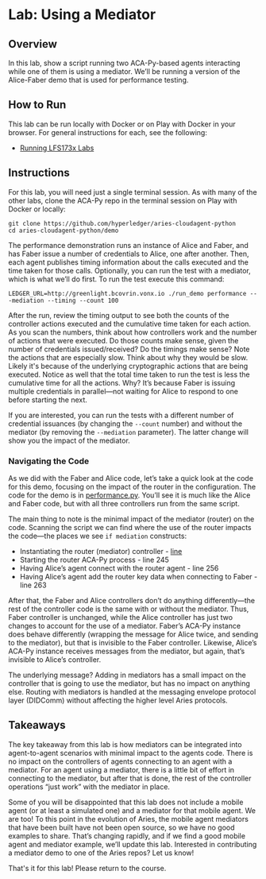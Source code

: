 <!----- Conversion time: 0.461 seconds.


Using this Markdown file:

1. Cut and paste this output into your source file.
2. See the notes and action items below regarding this conversion run.
3. Check the rendered output (headings, lists, code blocks, tables) for proper
   formatting and use a linkchecker before you publish this page.

Conversion notes:

* Docs to Markdown version 1.0β18
* Sat Feb 22 2020 09:09:26 GMT-0800 (PST)
* Source doc: https://docs.google.com/a/cloudcompass.ca/open?id=1frEXG47NBDXQ8Bq55j10v1eOc8RhcbFw9Bg999Ioi4k
----->



# Lab: Using a Mediator


## Overview

In this lab, show a script running two ACA-Py-based agents interacting while one of them is using a mediator. We’ll be running a version of the Alice-Faber demo that is used for performance testing.


## How to Run

This lab can be run locally with Docker or on Play with Docker in your browser. For general instructions for each, see the following:



*   [Running LFS173x Labs](RunningLabs.md)


## Instructions

For this lab, you will need just a single terminal session. As with many of the other labs, clone the ACA-Py repo in the terminal session on Play with Docker or locally:


```
git clone https://github.com/hyperledger/aries-cloudagent-python
cd aries-cloudagent-python/demo

```


The performance demonstration runs an instance of Alice and Faber, and has Faber issue a number of credentials to Alice, one after another. Then, each agent publishes timing information about the calls executed and the time taken for those calls. Optionally, you can run the test with a mediator, which is what we’ll do first. To run the test execute this command:


```
LEDGER_URL=http://greenlight.bcovrin.vonx.io ./run_demo performance ---mediation --timing --count 100

```


After the run, review the timing output to see both the counts of the controller actions executed and the cumulative time taken for each action. As you scan the numbers, think about how controllers work and the number of actions that were executed. Do those counts make sense, given the number of credentials issued/received? Do the timings make sense? Note the actions that are especially slow. Think about why they would be slow. Likely it's because of the underlying cryptographic actions that are being executed. Notice as well that the total time taken to run the test is less the cumulative time for all the actions. Why? It’s because Faber is issuing multiple credentials in parallel—not waiting for Alice to respond to one before starting the next.

If you are interested, you can run the tests with a different number of credential issuances (by changing the `--count` number) and without the mediator (by removing the `--mediation` parameter). The latter change will show you the impact of the mediator.


### Navigating the Code

As we did with the Faber and Alice code, let’s take a quick look at the code for this demo, focusing on the impact of the router in the configuration. The code for the demo is in [performance.py](https://github.com/hyperledger/aries-cloudagent-python/blob/master/demo/runners/performance.py). You’ll see it is much like the Alice and Faber code, but with all three controllers run from the same script.

The main thing to note is the minimal impact of the mediator (router) on the code. Scanning the script we can find where the use of the router impacts the code—the places we see `if mediation` constructs:



*   Instantiating the router (mediator) controller - [line](https://github.com/hyperledger/aries-cloudagent-python/blob/ab8097d199ae07a31459509eec007451483526e3/demo/runners/performance.py#L237)
*   Starting the router ACA-Py process - line 245
*   Having Alice’s agent connect with the router agent - line 256
*   Having Alice’s agent add the router key data when connecting to Faber - line 263

After that, the Faber and Alice controllers don’t do anything differently—the rest of the controller code is the same with or without the mediator. Thus, Faber controller is unchanged, while the Alice controller has just two changes to account for the use of a mediator. Faber’s ACA-Py instance does behave differently (wrapping the message for Alice twice, and sending to the mediator), but that is invisible to the Faber controller. Likewise, Alice’s ACA-Py instance receives messages from the mediator, but again, that’s invisible to Alice’s controller.

The underlying message? Adding in mediators has a small impact on the controller that is going to use the mediator, but has no impact on anything else. Routing with mediators is handled at the messaging envelope protocol layer (DIDComm) without affecting the higher level Aries protocols.


## Takeaways

The key takeaway from this lab is how mediators can be integrated into agent-to-agent scenarios with minimal impact to the agents code. There is no impact on the controllers of agents connecting to an agent with a mediator. For an agent using a mediator, there is a little bit of effort in connecting to the mediator, but after that is done, the rest of the controller operations “just work” with the mediator in place.

Some of you will be disappointed that this lab does not include a mobile agent (or at least a simulated one) and a mediator for that mobile agent. We are too! To this point in the evolution of Aries, the mobile agent mediators that have been built have not been open source, so we have no good examples to share. That’s changing rapidly, and if we find a good mobile agent and mediator example, we’ll update this lab. Interested in contributing a mediator demo to one of the Aries repos?  Let us know!

That's it for this lab! Please return to the course.


<!-- Docs to Markdown version 1.0β18 -->
